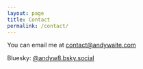 ```yaml
---
layout: page
title: Contact
permalink: /contact/
---
```


You can email me at contact@andywaite.com

Bluesky: [@andyw8.bsky.social](https://bsky.app/profile/andyw8.bsky.social)
